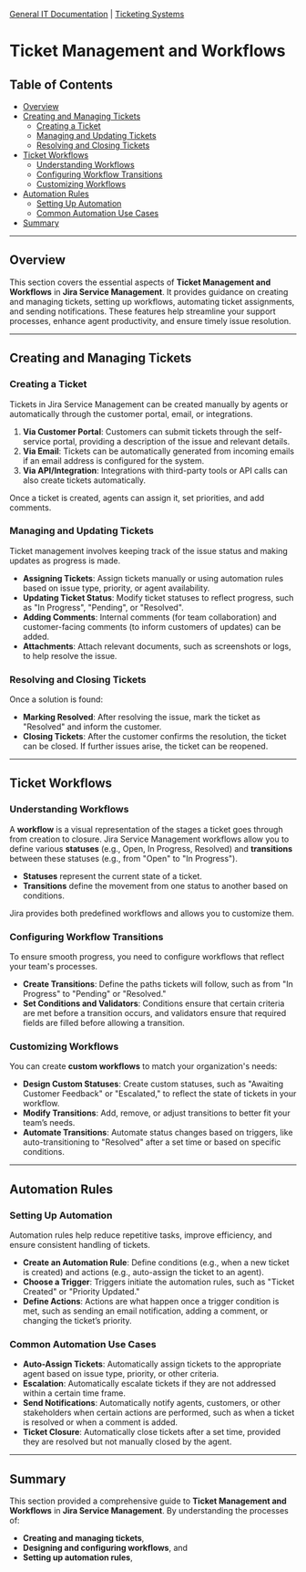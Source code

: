 [General IT Documentation](../README.md) | [Ticketing Systems](../README.md)
# Ticket Management and Workflows

## Table of Contents
- [Overview](#overview)
- [Creating and Managing Tickets](#creating-and-managing-tickets)
  - [Creating a Ticket](#creating-a-ticket)
  - [Managing and Updating Tickets](#managing-and-updating-tickets)
  - [Resolving and Closing Tickets](#resolving-and-closing-tickets)
- [Ticket Workflows](#ticket-workflows)
  - [Understanding Workflows](#understanding-workflows)
  - [Configuring Workflow Transitions](#configuring-workflow-transitions)
  - [Customizing Workflows](#customizing-workflows)
- [Automation Rules](#automation-rules)
  - [Setting Up Automation](#setting-up-automation)
  - [Common Automation Use Cases](#common-automation-use-cases)
- [Summary](#summary)

---

## Overview

This section covers the essential aspects of **Ticket Management and Workflows** in **Jira Service Management**. It provides guidance on creating and managing tickets, setting up workflows, automating ticket assignments, and sending notifications. These features help streamline your support processes, enhance agent productivity, and ensure timely issue resolution.

---

## Creating and Managing Tickets

### Creating a Ticket

Tickets in Jira Service Management can be created manually by agents or automatically through the customer portal, email, or integrations.

1. **Via Customer Portal**: Customers can submit tickets through the self-service portal, providing a description of the issue and relevant details.
2. **Via Email**: Tickets can be automatically generated from incoming emails if an email address is configured for the system.
3. **Via API/Integration**: Integrations with third-party tools or API calls can also create tickets automatically.

Once a ticket is created, agents can assign it, set priorities, and add comments.

### Managing and Updating Tickets

Ticket management involves keeping track of the issue status and making updates as progress is made.

- **Assigning Tickets**: Assign tickets manually or using automation rules based on issue type, priority, or agent availability.
- **Updating Ticket Status**: Modify ticket statuses to reflect progress, such as "In Progress", "Pending", or "Resolved".
- **Adding Comments**: Internal comments (for team collaboration) and customer-facing comments (to inform customers of updates) can be added.
- **Attachments**: Attach relevant documents, such as screenshots or logs, to help resolve the issue.

### Resolving and Closing Tickets

Once a solution is found:

- **Marking Resolved**: After resolving the issue, mark the ticket as "Resolved" and inform the customer.
- **Closing Tickets**: After the customer confirms the resolution, the ticket can be closed. If further issues arise, the ticket can be reopened.

---

## Ticket Workflows

### Understanding Workflows

A **workflow** is a visual representation of the stages a ticket goes through from creation to closure. Jira Service Management workflows allow you to define various **statuses** (e.g., Open, In Progress, Resolved) and **transitions** between these statuses (e.g., from "Open" to "In Progress").

- **Statuses** represent the current state of a ticket.
- **Transitions** define the movement from one status to another based on conditions.

Jira provides both predefined workflows and allows you to customize them.

### Configuring Workflow Transitions

To ensure smooth progress, you need to configure workflows that reflect your team's processes.

- **Create Transitions**: Define the paths tickets will follow, such as from "In Progress" to "Pending" or "Resolved."
- **Set Conditions and Validators**: Conditions ensure that certain criteria are met before a transition occurs, and validators ensure that required fields are filled before allowing a transition.

### Customizing Workflows

You can create **custom workflows** to match your organization's needs:

- **Design Custom Statuses**: Create custom statuses, such as "Awaiting Customer Feedback" or "Escalated," to reflect the state of tickets in your workflow.
- **Modify Transitions**: Add, remove, or adjust transitions to better fit your team’s needs.
- **Automate Transitions**: Automate status changes based on triggers, like auto-transitioning to "Resolved" after a set time or based on specific conditions.

---

## Automation Rules

### Setting Up Automation

Automation rules help reduce repetitive tasks, improve efficiency, and ensure consistent handling of tickets.

- **Create an Automation Rule**: Define conditions (e.g., when a new ticket is created) and actions (e.g., auto-assign the ticket to an agent).
- **Choose a Trigger**: Triggers initiate the automation rules, such as "Ticket Created" or "Priority Updated."
- **Define Actions**: Actions are what happen once a trigger condition is met, such as sending an email notification, adding a comment, or changing the ticket’s priority.

### Common Automation Use Cases

- **Auto-Assign Tickets**: Automatically assign tickets to the appropriate agent based on issue type, priority, or other criteria.
- **Escalation**: Automatically escalate tickets if they are not addressed within a certain time frame.
- **Send Notifications**: Automatically notify agents, customers, or other stakeholders when certain actions are performed, such as when a ticket is resolved or when a comment is added.
- **Ticket Closure**: Automatically close tickets after a set time, provided they are resolved but not manually closed by the agent.

---

## Summary

This section provided a comprehensive guide to **Ticket Management and Workflows** in **Jira Service Management**. By understanding the processes of:

- **Creating and managing tickets**,
- **Designing and configuring workflows**, and
- **Setting up automation rules**,
